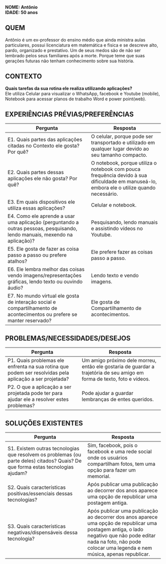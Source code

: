 **NOME: Antônio**  
**IDADE: 50 anos**
## QUEM
Antônio é um ex-professor do ensino médio que ainda ministra aulas particulares, possui licenciatura em matemática e fisica e se descreve alto, pardo, organizado e prestativo. Um de seus medos são de não ser lembrado pelos seus familiares após a morte. Porque teme que suas gerações futuras não tenham conhecimento sobre sua história.
## CONTEXTO
**Quais tarefas da sua rotina ele realiza utilizando aplicações?**  
Ele utiliza Celular para visualizar o WhatsApp, facebook e Youtube (mobile), Notebook para acessar planos de trabalho Word e power point(web).
## EXPERIÊNCIAS PRÉVIAS/PREFERÊNCIAS
| Pergunta | Resposta |
| -------- | -------- |
| E1. Quais partes das aplicações citadas no Contexto ele gosta? Por quê?|O celular, porque pode ser transportado e utilizado em qualquer lugar devido ao seu tamanho compacto.|
| E2. Quais partes dessas aplicações ele não gosta? Por quê?|O notebook, porque utiliza o notebook com pouca frequência devido à sua dificuldade em manuseá-lo, embora ele o utilize quando necessário.|
| E3. Em quais dispositivos ele utiliza essas aplicações?|Celular e notebook.|
| E4. Como ele aprende a usar uma aplicação (perguntando a outras pessoas, pesquisando, lendo manuais, mexendo na aplicação)?|Pesquisando, lendo manuais e assistindo vídeos no Youtube.|
| E5. Ele gosta de fazer as coisa passo a passo ou prefere atalhos?|Ele prefere fazer as coisas passo a passo.|
| E6. Ele lembra melhor das coisas vendo imagens/representações gráficas, lendo texto ou ouvindo áudio?|Lendo texto e vendo imagens.|
| E7. No mundo virtual ele gosta de interação social e compartilhamento de acontecimentos ou prefere se manter reservado?|Ele gosta de Compartilhamento de acontecimentos.|
## PROBLEMAS/NECESSIDADES/DESEJOS
| Pergunta | Resposta |
| -------- | -------- |
| P1. Quais problemas ele enfrenta na sua rotina que podem ser resolvidas pela aplicação a ser projetada?|Um amigo próximo dele morreu, então ele gostaria de guardar a trajetória de seu amigo em forma de texto, foto e vídeos.|
| P2. O que a aplicação a ser projetada pode ter para ajudar ele a resolver estes problemas?|Pode ajudar a guardar lembranças de entes queridos.|
## SOLUÇÕES EXISTENTES
| Pergunta | Resposta |
| -------- | -------- |
| S1. Existem outras tecnologias que resolvem os problemas (ou parte deles) citados? Quais? De que forma estas tecnologias ajudam?|Sim, facebook, pois o facebook e uma rede social onde os usuários compartilham fotos, tem uma opção para fazer um memorial.|
| S2. Quais características positivas/essenciais dessas tecnologias?|Após publicar uma publicação ao decorrer dos anos aparece uma opção de republicar uma postagem antiga.|
| S3. Quais características negativas/dispensáveis dessa tecnologia?|Após publicar uma publicação ao decorrer dos anos aparece uma opção de republicar uma postagem antiga, o lado negativo que não pode editar nada na foto, não pode colocar uma legenda e nem música, apenas republicar.|

